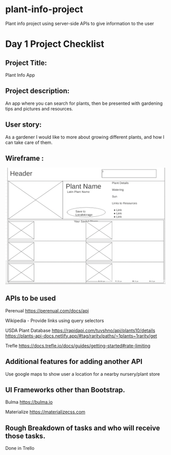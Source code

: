 # plant-info-project
Plant info project using server-side APIs to give information to the user

# Day 1 Project Checklist

## Project Title: 
Plant Info App

## Project description: 
An app where you can search for plants, then be presented with gardening tips and pictures and resources. 

## User story:
As a gardener I would like to more about growing different plants, and how I can take care of them. 

## Wireframe :

![Wireframe of our App Idea.](./assets/images/wireframe1.png)


## APIs to be used
Perenual
https://perenual.com/docs/api

Wikipedia - Provide  links using query selectors

USDA Plant Database
https://rapidapi.com/tuvshno/api/plants10/details
https://plants-api-docs.netlify.app/#tag/rarity/paths/~1plants~1rarity/get

Trefle
https://docs.trefle.io/docs/guides/getting-started#rate-limiting


## Additional features for adding another API
Use google maps to show user a location for a nearby nursery/plant store


## UI Frameworks other than Bootstrap. 

Bulma
https://bulma.io

Materialize
https://materializecss.com

## Rough Breakdown of tasks and who will receive those tasks.
Done in Trello